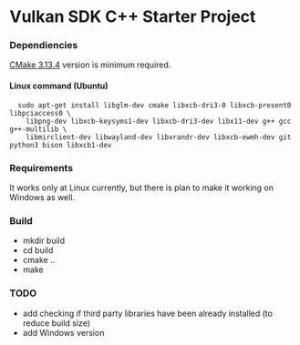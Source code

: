 # Vulkan SDK C++ Starter Project

### Dependiencies

[CMake 3.13.4](https://cmake.org/files/v3.13/cmake-3.13.4-Linux-x86_64.tar.gz) version is minimum required.

#### Linux command (Ubuntu)
```
  sudo apt-get install libglm-dev cmake libxcb-dri3-0 libxcb-present0 libpciaccess0 \
    libpng-dev libxcb-keysyms1-dev libxcb-dri3-dev libx11-dev g++ gcc g++-multilib \
    libmirclient-dev libwayland-dev libxrandr-dev libxcb-ewmh-dev git python3 bison libxcb1-dev
```

### Requirements

It works only at Linux currently, but there is plan to make it working on Windows as well.

### Build

 - mkdir build
 - cd build
 - cmake ..
 - make

### TODO
 - add checking if third party libraries have been already installed (to reduce build size)
 - add Windows version
